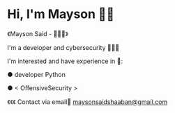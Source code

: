 # Hi, I'm Mayson 👋🏼 

 《Mayson Said - 👩🏻‍💻》
       
I'm a 
developer and cybersecurity 🙋🏻‍♀️

I'm interested and have experience in 📌: 

● developer Python

● < OffensiveSecurity >

《《《 Contact via email📩 maysonsaidshaaban@gmail.com 

